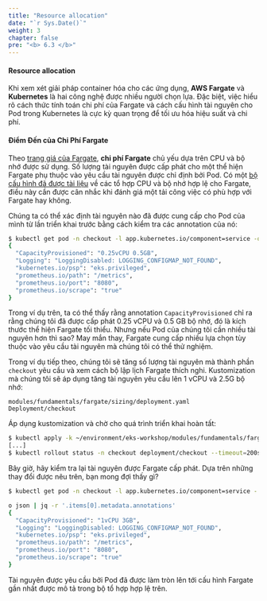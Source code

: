 ```yaml
---
title: "Resource allocation"
date: "`r Sys.Date()`"
weight: 3
chapter: false
pre: "<b> 6.3 </b>"
---
```


#### Resource allocation

Khi xem xét giải pháp container hóa cho các ứng dụng, **AWS Fargate** và **Kubernetes** là hai công nghệ được nhiều người chọn lựa. Đặc biệt, việc hiểu rõ cách thức tính toán chi phí của Fargate và cách cấu hình tài nguyên cho Pod trong Kubernetes là cực kỳ quan trọng để tối ưu hóa hiệu suất và chi phí.

#### Điểm Đến của Chi Phí Fargate

Theo [trang giá của Fargate](https://aws.amazon.com/fargate/pricing/), **chi phí Fargate** chủ yếu dựa trên CPU và bộ nhớ được sử dụng. Số lượng tài nguyên được cấp phát cho một thể hiện Fargate phụ thuộc vào yêu cầu tài nguyên được chỉ định bởi Pod. Có một [bộ cấu hình đã được tài liệu](https://docs.aws.amazon.com/eks/latest/userguide/fargate-pod-configuration.html#fargate-cpu-and-memory) về các tổ hợp CPU và bộ nhớ hợp lệ cho Fargate, điều này cần được cân nhắc khi đánh giá một tải công việc có phù hợp với Fargate hay không.

Chúng ta có thể xác định tài nguyên nào đã được cung cấp cho Pod của mình từ lần triển khai trước bằng cách kiểm tra các annotation của nó:

```bash
$ kubectl get pod -n checkout -l app.kubernetes.io/component=service -o json | jq -r '.items[0].metadata.annotations'
{
  "CapacityProvisioned": "0.25vCPU 0.5GB",
  "Logging": "LoggingDisabled: LOGGING_CONFIGMAP_NOT_FOUND",
  "kubernetes.io/psp": "eks.privileged",
  "prometheus.io/path": "/metrics",
  "prometheus.io/port": "8080",
  "prometheus.io/scrape": "true"
}
```

Trong ví dụ trên, ta có thể thấy rằng annotation `CapacityProvisioned` chỉ ra rằng chúng tôi đã được cấp phát 0.25 vCPU và 0.5 GB bộ nhớ, đó là kích thước thể hiện Fargate tối thiểu. Nhưng nếu Pod của chúng tôi cần nhiều tài nguyên hơn thì sao? May mắn thay, Fargate cung cấp nhiều lựa chọn tùy thuộc vào yêu cầu tài nguyên mà chúng tôi có thể thử nghiệm.

Trong ví dụ tiếp theo, chúng tôi sẽ tăng số lượng tài nguyên mà thành phần `checkout` yêu cầu và xem cách bộ lập lịch Fargate thích nghi. Kustomization mà chúng tôi sẽ áp dụng tăng tài nguyên yêu cầu lên 1 vCPU và 2.5G bộ nhớ:

```kustomization
modules/fundamentals/fargate/sizing/deployment.yaml
Deployment/checkout
```

Áp dụng kustomization và chờ cho quá trình triển khai hoàn tất:

```bash timeout=220
$ kubectl apply -k ~/environment/eks-workshop/modules/fundamentals/fargate/sizing
[...]
$ kubectl rollout status -n checkout deployment/checkout --timeout=200s
```

Bây giờ, hãy kiểm tra lại tài nguyên được Fargate cấp phát. Dựa trên những thay đổi được nêu trên, bạn mong đợi thấy gì?

```bash
$ kubectl get pod -n checkout -l app.kubernetes.io/component=service -

o json | jq -r '.items[0].metadata.annotations'
{
  "CapacityProvisioned": "1vCPU 3GB",
  "Logging": "LoggingDisabled: LOGGING_CONFIGMAP_NOT_FOUND",
  "kubernetes.io/psp": "eks.privileged",
  "prometheus.io/path": "/metrics",
  "prometheus.io/port": "8080",
  "prometheus.io/scrape": "true"
}
```

Tài nguyên được yêu cầu bởi Pod đã được làm tròn lên tới cấu hình Fargate gần nhất được mô tả trong bộ tổ hợp hợp lệ trên.
